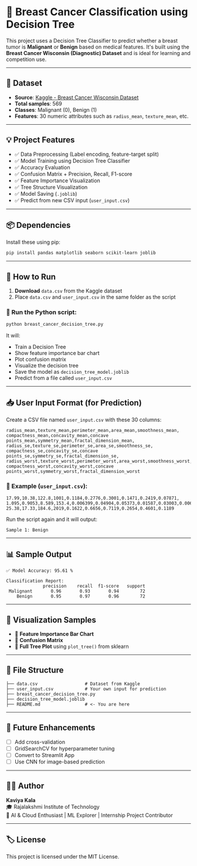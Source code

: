 # 🧠 Breast Cancer Classification using Decision Tree

This project uses a Decision Tree Classifier to predict whether a breast tumor is **Malignant** or **Benign** based on medical features. It's built using the **Breast Cancer Wisconsin (Diagnostic) Dataset** and is ideal for learning and competition use.

---

## 📂 Dataset

- **Source**: [Kaggle - Breast Cancer Wisconsin Dataset](https://www.kaggle.com/datasets/uciml/breast-cancer-wisconsin-data)
- **Total samples**: 569  
- **Classes**: Malignant (0), Benign (1)  
- **Features**: 30 numeric attributes such as `radius_mean`, `texture_mean`, etc.

---

## 💡 Project Features

- ✅ Data Preprocessing (Label encoding, feature-target split)
- ✅ Model Training using Decision Tree Classifier
- ✅ Accuracy Evaluation
- ✅ Confusion Matrix + Precision, Recall, F1-score
- ✅ Feature Importance Visualization
- ✅ Tree Structure Visualization
- ✅ Model Saving (`.joblib`)
- ✅ Predict from new CSV input (`user_input.csv`)

---

## 📦 Dependencies

Install these using pip:

```bash
pip install pandas matplotlib seaborn scikit-learn joblib
```

---

## 🚀 How to Run

1. **Download** `data.csv` from the Kaggle dataset  
2. Place `data.csv` and `user_input.csv` in the same folder as the script

### 🔧 Run the Python script:

```bash
python breast_cancer_decision_tree.py
```

It will:
- Train a Decision Tree
- Show feature importance bar chart
- Plot confusion matrix
- Visualize the decision tree
- Save the model as `decision_tree_model.joblib`
- Predict from a file called `user_input.csv`

---

## 📥 User Input Format (for Prediction)

Create a CSV file named `user_input.csv` with these 30 columns:

```text
radius_mean,texture_mean,perimeter_mean,area_mean,smoothness_mean,
compactness_mean,concavity_mean,concave points_mean,symmetry_mean,fractal_dimension_mean,
radius_se,texture_se,perimeter_se,area_se,smoothness_se,
compactness_se,concavity_se,concave points_se,symmetry_se,fractal_dimension_se,
radius_worst,texture_worst,perimeter_worst,area_worst,smoothness_worst,
compactness_worst,concavity_worst,concave points_worst,symmetry_worst,fractal_dimension_worst
```

### 📄 Example (`user_input.csv`):

```csv
17.99,10.38,122.8,1001,0.1184,0.2776,0.3001,0.1471,0.2419,0.07871,
1.095,0.9053,8.589,153.4,0.006399,0.04904,0.05373,0.01587,0.03003,0.006193,
25.38,17.33,184.6,2019,0.1622,0.6656,0.7119,0.2654,0.4601,0.1189
```

Run the script again and it will output:

```
Sample 1: Benign
```

---

## 📊 Sample Output

```text
✅ Model Accuracy: 95.61 %

Classification Report:
              precision    recall  f1-score   support
 Malignant       0.96       0.93       0.94        72
    Benign       0.95       0.97       0.96        72
```

---

## 🧠 Visualization Samples

- 🔹 **Feature Importance Bar Chart**
- 🔹 **Confusion Matrix**
- 🔹 **Full Tree Plot** using `plot_tree()` from sklearn

---

## 📁 File Structure

```
├── data.csv                  # Dataset from Kaggle
├── user_input.csv            # Your own input for prediction
├── breast_cancer_decision_tree.py
├── decision_tree_model.joblib
├── README.md                 # <- You are here
```

---

## 🏁 Future Enhancements

- [ ] Add cross-validation
- [ ] GridSearchCV for hyperparameter tuning
- [ ] Convert to Streamlit App
- [ ] Use CNN for image-based prediction

---

## 🙋‍♀️ Author

**Kaviya Kala**  
🎓 Rajalakshmi Institute of Technology  
💬 AI & Cloud Enthusiast | ML Explorer | Internship Project Contributor

---

## 🏷️ License

This project is licensed under the MIT License.
